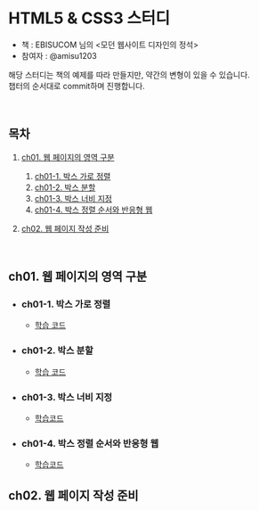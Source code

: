 # HTML5 & CSS3 스터디
- 책 : EBISUCOM 님의 &lt;모던 웹사이트 디자인의 정석>
- 참여자 : @amisu1203

해당 스터디는 책의 예제를 따라 만들지만, 약간의 변형이 있을 수 있습니다.<br>
챕터의 순서대로 commit하며 진행합니다.

<br>

## 목차

1. [ch01. 웹 페이지의 영역 구분](#ch01-웹-페이지의-영역-구분)
    1.  [ch01-1. 박스 가로 정렬](#ch01-1--박스-가로-정렬)
    2.  [ch01-2. 박스 분할](#ch01-2--박스-분할)
    3.  [ch01-3. 박스 너비 지정](#ch01-3--박스-너비-지정)
    4.  [ch01-4. 박스 정렬 순서와 반응형 웹](#ch01-4--박스-정렬-순서와-반응형-웹)

3. [ch02. 웹 페이지 작성 준비](#ch02-웹-페이지-작성-준비)

<br>



## ch01. 웹 페이지의 영역 구분

  
  - ### ch01-1. 박스 가로 정렬
    
    - [학습 코드](https://github.com/amisu1203/-study-html-css/tree/main/ch01/1-1.%EB%B0%95%EC%8A%A4%EA%B0%80%EB%A1%9C%EC%A0%95%EB%A0%AC)

  
  - ### ch01-2. 박스 분할

    - [학습 코드](https://github.com/amisu1203/-study-html-css/tree/main/ch01/1-2.%EB%B0%95%EC%8A%A4%EB%B6%84%ED%95%A0)


  - ### ch01-3. 박스 너비 지정

    - [학습코드](https://github.com/amisu1203/-study-html-css/tree/main/ch01/1-3.%EB%B0%95%EC%8A%A4%EB%84%88%EB%B9%84%EC%A7%80%EC%A0%95)


  - ### ch01-4. 박스 정렬 순서와 반응형 웹

    - [학습코드](https://github.com/amisu1203/study-HTML5-CSS3/tree/main/ch01/1-4.%EB%B0%95%EC%8A%A4%20%EC%A0%95%EB%A0%AC%20%EC%88%9C%EC%84%9C%20%EC%A7%80%EC%A0%95)


## ch02. 웹 페이지 작성 준비
